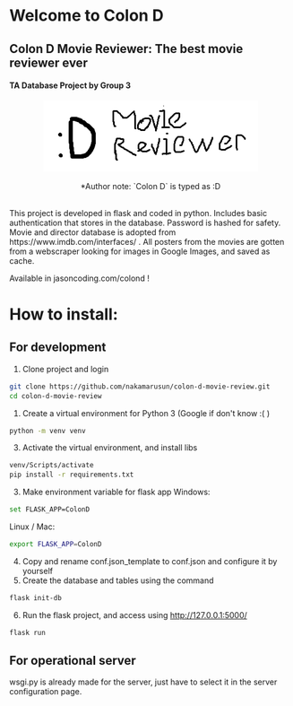 # Welcome to Colon D
## Colon D Movie Reviewer: The best movie reviewer ever
#### TA Database Project by Group 3

<p align="center">
<img src=ColonD/static/title.png />
<div style="text-align: center;">*Author note: `Colon D` is typed as :<zero-width space>D</div>
</p>

<br>
This project is developed in flask and coded in python. Includes basic authentication that stores in the database. Password is hashed for safety. Movie and director database is adopted from https://www.imdb.com/interfaces/ . All posters from the movies are gotten from a webscraper looking for images in Google Images, and saved as cache. 

Available in jasoncoding.com/colond !

# How to install:

## For development
1.  Clone project and login
```bash
git clone https://github.com/nakamarusun/colon-d-movie-review.git
cd colon-d-movie-review
```
1.  Create a virtual environment for Python 3 (Google if don't know :<zero-width space>( )
```bash
python -m venv venv
```

3. Activate the virtual environment, and install libs
```bash
venv/Scripts/activate
pip install -r requirements.txt
```

3. Make environment variable for flask app
Windows:
```bash
set FLASK_APP=ColonD
```
Linux / Mac:
```bash
export FLASK_APP=ColonD
```

4. Copy and rename conf.json_template to conf.json and configure it by yourself
5. Create the database and tables using the command
```bash
flask init-db
```
6. Run the flask project, and access using http://127.0.0.1:5000/
```bash
flask run
```

## For operational server
wsgi.py is already made for the server, just have to select it in the server configuration page.